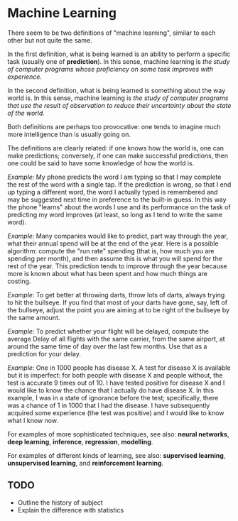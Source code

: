 # Machine Learning

There seem to be two definitions of "machine learning", similar to each other
but not quite the same.

In the first definition, what is being learned is an ability to perform a
specific task (usually one of **prediction**). In this sense, machine learning
is *the study of computer programs whose proficiency on some task improves with
experience.*

In the second definition, what is being learned is something about the way world
is. In this sense, machine learning is *the study of computer programs that use
the result of observation to reduce their uncertainty about the state of the
world.*
   
Both definitions are perhaps too provocative: one tends to imagine much more
intelligence than is usually going on.
   
The definitions are clearly related: if one knows how the world is, one can make
predictions; conversely, if one can make successful predictions, then one could
be said to have some knowledge of how the world is.
   
*Example:* My phone predicts the word I am typing so that I may complete the
rest of the word with a single tap. If the prediction is wrong, so that I end up
typing a different word, the word I actually typed is remembered and may be
suggested next time in preference to the built-in guess. In this way the phone
"learns" about the words I use and its performance on the task of predicting my
word improves (at least, so long as I tend to write the same word).

*Example:* Many companies would like to predict, part way through the year, what
their annual spend will be at the end of the year. Here is a possible algorithm:
compute the "run rate" spending (that is, how much you are spending per month),
and then assume this is what you will spend for the rest of the year. This
prediction tends to improve through the year because more is known about what
has been spent and how much things are costing.
   
*Example:* To get better at throwing darts, throw lots of darts, always trying
to hit the bullseye. If you find that most of your darts have gone, say, left of
the bullseye, adjust the point you are aiming at to be right of the bullseye by
the same amount.
   
*Example:* To predict whether your flight will be delayed, compute the average
Delay of all flights with the same carrier, from the same airport, at around the
same time of day over the last few months. Use that as a prediction for your
delay.
   
*Example:* One in 1000 people has disease X. A test for disease X is available
but it is imperfect: for both people with disease X and people without, the test
is accurate 9 times out of 10. I have tested positive for disease X and I would
like to know the chance that I actually do have disease X. In this example, I
was in a state of ignorance before the test; specifically, there was a chance of
1 in 1000 that I had the disease. I have subsequently acquired some experience
(the test was positive) and I would like to know what I know now.

For examples of more sophisticated techniques, see also: **neural networks**,
**deep learning**, **inference**, **regression**, **modelling**.
  
For examples of different kinds of learning, see also: **supervised learning**,
**unsupervised learning**, and **reinforcement learning**.


## TODO 

- Outline the history of subject
- Explain the difference with statistics



